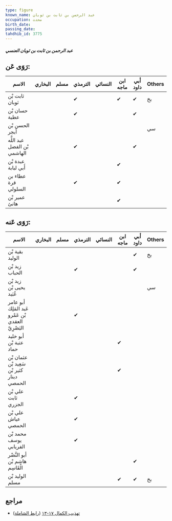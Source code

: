 ```yaml
---
type: figure
known_name: عبد الرحمن بن ثابت بن ثوبان
occupation: محدث
birth_date:
passing_date:
tahdhib_id: 3775
---
```

##### عبد الرحمن بن ثابت بن ثوبان العنسي

## رَوَى عَن:
| الاسم                        | البخاري | مسلم | الترمذي | النسائي | ابن ماجه | أبي داود | Others |
| ---------------------------- | ------- | ---- | ------- | ------- | -------- | -------- | ------ |
| ثابت بْن ثوبان               |         |      | ✔       |         | ✔        | ✔        | بخ     |
| حسان بْن عطية                |         |      | ✔       |         |          | ✔        |        |
| الحسن بْن أبجر               |         |      |         |         |          |          | سي     |
| عبد اللَّه بْن الفضل الهاشمي |         |      | ✔       |         |          | ✔        |        |
| عبدة بْن أَبي لبابة          |         |      |         |         | ✔        |          |        |
| عطاء بن قرة السلولي          |         |      | ✔       |         | ✔        |          |        |
| عمير بْن هانئ                |         |      |         |         | ✔        |          |        |
## رَوَى عَنه:
| الاسم                                              | البخاري | مسلم | الترمذي | النسائي | ابن ماجه | أبي داود | Others |
| -------------------------------------------------- | ------- | ---- | ------- | ------- | -------- | -------- | ------ |
| بقية بْن الوليد                                    |         |      |         |         |          | ✔        | بخ     |
| زيد بْن الحباب                                     |         |      | ✔       |         |          | ✔        |        |
| زيد بْن يحيى بْن عُبَيد                            |         |      |         |         |          |          | سي     |
| أبو عامر عَبد المَلِك بْن عَمْرو العقدي البَصْرِيّ |         |      | ✔       |         |          |          |        |
| أبو خليد عتبة بْن حماد                             |         |      |         |         | ✔        |          |        |
| عثمان بْن سَعِيد بْن كثير بْن دينار الحمصي         |         |      |         |         | ✔        |          |        |
| علي بْن ثابت الجزري                                |         |      | ✔       |         |          |          |        |
| علي بْن عياش الحمصي                                |         |      | ✔       |         |          |          |        |
| محمد بْن يوسف الفريابي                             |         |      | ✔       |         |          |          |        |
| أبو النَّضْر هاشم بْن الْقَاسِم                    |         |      |         |         |          | ✔        |        |
| الوليد بْن مسلم                                    |         |      |         |         | ✔        | ✔        | بخ     |
## مراجع
- [تهذيب الكمال ١٧-١٣](obsidian://open?vault=Tahdhib-al-Kamal&file=Figures/٣٧٧٥-عبد%20الرحمن%20بن%20ثابت%20بن%20ثوبان%20العنسي) ([رابط الشاملة](https://shamela.ws/book/3722/8563))